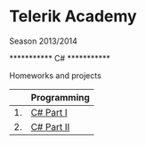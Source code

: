 Telerik Academy
===============
Season 2013/2014

*********** C# ***********

Homeworks and projects

|     | Programming
| --- | ---------------------------- |
| 1.  | [C# Part I](#c---part-i)     |
| 2.  | [C# Part II](#c---part-ii)   |
